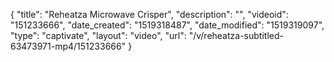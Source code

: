 {
    "title": "Reheatza Microwave Crisper",
    "description": "",
    "videoid": "151233666",
    "date_created": "1519318487",
    "date_modified": "1519319097",
    "type": "captivate",
    "layout": "video",
    "url": "\/v\/reheatza-subtitled-63473971-mp4\/151233666"
}